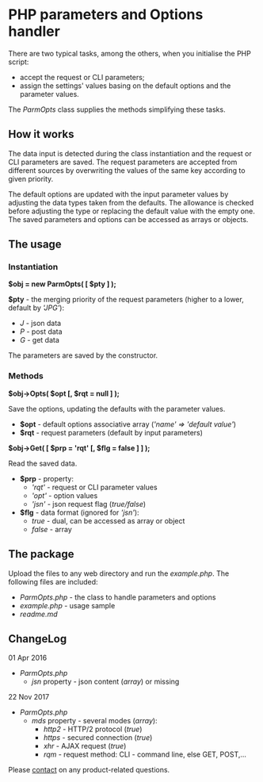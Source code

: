 # PHP parameters and Options handler #

There are two typical tasks, among the others, when you initialise the PHP script:

- accept the request or CLI parameters;
- assign the settings' values basing on the default options and the parameter values.

The *ParmOpts* class supplies the methods simplifying these tasks.

## How it works ##

The data input is detected during the class instantiation and the request or CLI parameters are saved.
The request parameters are accepted from different sources by overwriting the values of the same key according to given priority.

The default options are updated with the input parameter values by adjusting the data types taken from the defaults.
The allowance is checked before adjusting the type or replacing the default value with the empty one.
The saved parameters and options can be accessed as arrays or objects.

## The usage ##

### Instantiation ###

**$obj = new ParmOpts( [ $pty ] );**

**$pty** - the merging priority of the request parameters (higher to a lower, default by *'JPG'*):

- *J* - json data
- *P* - post data
- *G* - get data

The parameters are saved by the constructor.


### Methods ###

**$obj->Opts( $opt [, $rqt = null ] );**

Save the options, updating the defaults with the parameter values.

- **$opt** - default options associative array (*'name' => 'default value'*)
- **$rqt** - request parameters (default by input parameters)

**$obj->Get( [ $prp = 'rqt' [, $flg = false ] ] );**

Read the saved data.

- **$prp** - property:
    - *'rqt'* - request or CLI parameter values
    - *'opt'* - option values
    - *'jsn'* - json request flag (*true/false*)
- **$flg** - data format (ignored for *'jsn'*): 
    - *true* - dual, can be accessed as array or object
    - *false* - array

## The package ##

Upload the files to any web directory and run the *example.php*.
The following files are included:

- *ParmOpts.php* - the class to handle parameters and options
- *example.php* - usage sample
- *readme.md*

## ChangeLog ##

01 Apr 2016

- *ParmOpts.php*
    - *jsn* property - json content (*array*) or missing

22 Nov 2017

- *ParmOpts.php*
    - *mds* property - several modes (*array*):
      - *http2* - HTTP/2 protocol (*true*)
      - *https* - secured connection (*true*)
      - *xhr* - AJAX request (*true*)
      - *rqm* - request method: CLI - command line, else GET, POST,...

Please [contact] on any product-related questions.

[contact]: mailto://vallo@vregistry.com

